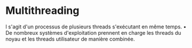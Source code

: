 # Multithreading
l s'agit d'un processus de plusieurs threads s'exécutant en même temps. • De nombreux systèmes d'exploitation prennent en charge les threads du noyau et les threads utilisateur de manière combinée.

